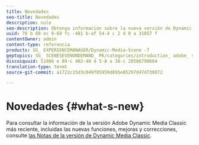 ```yaml
---
title: Novedades
seo-title: Novedades
description: nulo
seo-description: Obtenga información sobre la nueva versión de Dynamic Media Classic a través de las notas de la versión actuales.
uuid: 78 b 88 ec 0-69 fc -481 b-af 54-4 c 2 d 0 a 31057 f
contentOwner: admin
content-type: referencia
products: SG_ EXPERIENCEMANAGER/Dynamic-Media-Scene -7
geptopics: SG_ SCENESEVENONDEMAND_ PK/categories/introduction_ adobe_ scene 7
discoiquuid: 51806 e 89-c 402-40 d 5-8 a 38-c 28506790604
translation-type: tm+mt
source-git-commit: a1722c15d3c049f05959d895e85297d47d730872

---
```



# Novedades {#what-s-new}

Para consultar la información de la versión Adobe Dynamic Media Classic más reciente, incluidas las nuevas funciones, mejoras y correcciones, consulte [las Notas de la versión de Dynamic Media Classic](https://marketing.adobe.com/resources/help/en_US/s7/release_notes/index.html).
